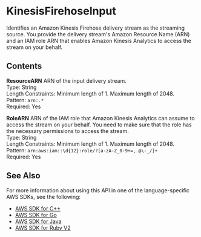 # KinesisFirehoseInput<a name="API_KinesisFirehoseInput"></a>

 Identifies an Amazon Kinesis Firehose delivery stream as the streaming source\. You provide the delivery stream's Amazon Resource Name \(ARN\) and an IAM role ARN that enables Amazon Kinesis Analytics to access the stream on your behalf\.

## Contents<a name="API_KinesisFirehoseInput_Contents"></a>

 **ResourceARN**   <a name="analytics-Type-KinesisFirehoseInput-ResourceARN"></a>
ARN of the input delivery stream\.  
Type: String  
Length Constraints: Minimum length of 1\. Maximum length of 2048\.  
Pattern: `arn:.*`   
Required: Yes

 **RoleARN**   <a name="analytics-Type-KinesisFirehoseInput-RoleARN"></a>
ARN of the IAM role that Amazon Kinesis Analytics can assume to access the stream on your behalf\. You need to make sure that the role has the necessary permissions to access the stream\.  
Type: String  
Length Constraints: Minimum length of 1\. Maximum length of 2048\.  
Pattern: `arn:aws:iam::\d{12}:role/?[a-zA-Z_0-9+=,.@\-_/]+`   
Required: Yes

## See Also<a name="API_KinesisFirehoseInput_SeeAlso"></a>

For more information about using this API in one of the language\-specific AWS SDKs, see the following:
+  [AWS SDK for C\+\+](http://docs.aws.amazon.com/goto/SdkForCpp/kinesisanalytics-2015-08-14/KinesisFirehoseInput) 
+  [AWS SDK for Go](http://docs.aws.amazon.com/goto/SdkForGoV1/kinesisanalytics-2015-08-14/KinesisFirehoseInput) 
+  [AWS SDK for Java](http://docs.aws.amazon.com/goto/SdkForJava/kinesisanalytics-2015-08-14/KinesisFirehoseInput) 
+  [AWS SDK for Ruby V2](http://docs.aws.amazon.com/goto/SdkForRubyV2/kinesisanalytics-2015-08-14/KinesisFirehoseInput) 